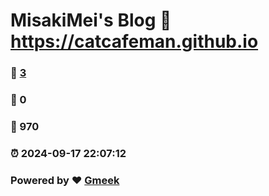 # MisakiMei's Blog :link: https://catcafeman.github.io 
### :page_facing_up: [3](https://catcafeman.github.io/tag.html) 
### :speech_balloon: 0 
### :hibiscus: 970 
### :alarm_clock: 2024-09-17 22:07:12 
### Powered by :heart: [Gmeek](https://github.com/Meekdai/Gmeek)
